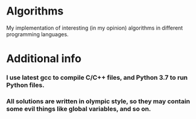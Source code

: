 # Algorithms
My implementation of interesting (in my opinion) algorithms in different programming languages.

# Additional info
### I use latest gcc to compile C/C++ files, and Python 3.7 to run Python files.
### All solutions are written in olympic style, so they may contain some evil things like global variables, and so on.
